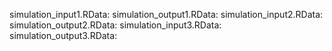 simulation_input1.RData:
simulation_output1.RData:
simulation_input2.RData:
simulation_output2.RData:
simulation_input3.RData:
simulation_output3.RData:
